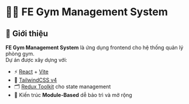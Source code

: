 # 🏋️‍♂️ FE Gym Management System

## 📌 Giới thiệu
**FE Gym Management System** là ứng dụng frontend cho hệ thống quản lý phòng gym.  
Dự án được xây dựng với:
- ⚡ [React](https://react.dev/) + [Vite](https://vitejs.dev/)
- 🎨 [TailwindCSS v4](https://tailwindcss.com/)
- 🗂️ [Redux Toolkit](https://redux-toolkit.js.org/) cho state management
- 🚀 Kiến trúc **Module-Based** dễ bảo trì và mở rộng

